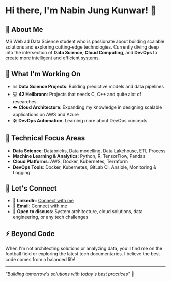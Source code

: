 # Hi there, I'm Nabin Jung Kunwar! 👋

## 🚀 About Me
MS Web ad Data Science student who is passionate about building scalable solutions and exploring cutting-edge technologies. Currently diving deep into the intersection of **Data Science**, **Cloud Computing**, and **DevOps** to create more intelligent and efficient systems.

## 🔧 What I'm Working On
- 📊 **Data Science Projects**: Building predictive models and data pipelines
- 💻 **42 Heilbronn**: Projects that needs C, C++ and quite alot of researches.
- ☁️ **Cloud Architecture**: Expanding my knowledge in designing scalable applications on AWS and Azure
- 🛠️ **DevOps Automation**: Learning more about DevOps concepts


## 🎯 Technical Focus Areas
- **Data Science**: Databricks, Data modelling, Data Lakehouse, ETL Process
- **Machine Learning & Analytics**: Python, R, TensorFlow, Pandas
- **Cloud Platforms**: AWS, Docker, Kubernetes, Terraform
- **DevOps Tools**: Docker, Kubernetes, GitLab CI, Ansible, Monitoring & Logging

## 🤝 Let's Connect
- 💼 **LinkedIn**: [Connect with me](https://www.linkedin.com/in/nabin-jung-kunwar/)
- 📧 **Email**: [Connect with me](nabin.jk7512@gmail.com)
- 💬 **Open to discuss**: System architecture, cloud solutions, data engineering, or any tech challenges

## ⚡ Beyond Code
When I'm not architecting solutions or analyzing data, you'll find me on the football field or exploring the latest tech documentaries. I believe the best code comes from a balanced life!

---
*"Building tomorrow's solutions with today's best practices"* 🌟
